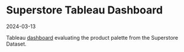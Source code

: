 # Superstore Tableau Dashboard

2024-03-13

Tableau [dashboard](https://public.tableau.com/app/profile/sebastian.rademacher/viz/Mappe1_17103432875150/EvaluationofProductPalette) evaluating the product palette from the Superstore Dataset.
